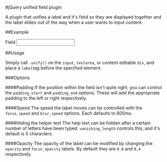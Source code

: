 #jQuery unified field plugin

A plugin that unifies a label and it's field so they are displayed together and the label slides out of the way when a user wants to input content.

##Example

<p>
<label for="field">Field</label>
<input type="text" name="field" value="" id="field"/>
</p>
<script src="https://ajax.googleapis.com/ajax/libs/jquery/1.5.2/jquery.min.js" type="text/javascript" charset="utf-8"></script>
<script src="https://raw.github.com/emeryamiller/jq-unified_field/master/jUnifiedField.js" type="text/javascript" charset="utf-8"></script>
<script type="text/javascript" language="javascript" charset="utf-8">
//<![CDATA[
  $('input').unify();
//]]>
</script>

##Usage

Simply call `.unify()` on the `input`, `textarea`, or content editable `div`, and place a `label`tag before the specified element.

###Options

####Padding
If the position within the field isn't quite right, you can control the
`padding_start` and `padding_end` options.  These will add the appropriate
padding to the left or right respectively.

####Speed
The speed the label moves can be controlled with the `focus_speed` and
`blur_speed` options.  Each defaults to 600ms.

####Hiding the helper text
The help text can be hidden after a certain number of letters have been
typed.  `vanishing_length` controls this, and it's default is 5
characters.

####Opacity
The opacity of the label can be modified by changing the `opacity` and
`focus_opacity` labels.  By default they are `0.8` and `0,4`
respectively.
